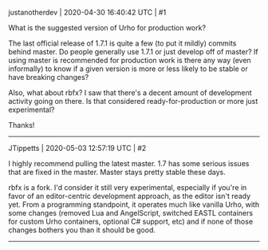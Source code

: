 justanotherdev | 2020-04-30 16:40:42 UTC | #1

What is the suggested version of Urho for production work? 

The last official release of 1.7.1 is quite a few (to put it mildly) commits behind master. Do people generally use 1.7.1 or just develop off of master? If using master is recommended for production work is there any way (even informally) to know if a given version is more or less likely to be stable or have breaking changes?

Also, what about rbfx? I saw that there's a decent amount of development activity going on there. Is that considered ready-for-production or more just experimental?

Thanks!

-------------------------

JTippetts | 2020-05-03 12:57:19 UTC | #2

I highly recommend pulling the latest master. 1.7 has some serious issues that are fixed in the master. Master stays pretty stable these days.

rbfx is a fork. I'd consider it still very experimental, especially if you're in favor of an editor-centric development approach, as the editor isn't ready yet. From a programming standpoint, it operates much like vanilla Urho, with some changes (removed Lua and AngelScript, switched EASTL containers for custom Urho containers, optional C# support, etc) and if none of those changes bothers you than it should be good.

-------------------------

